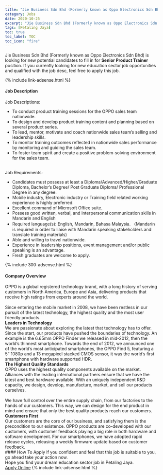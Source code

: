 ```yaml
---
title: "Jie Business Sdn Bhd (Formerly known as Oppo Electronics Sdn Bhd) Vacancies Senior Product Trainer" 
category: Jobs 
date: 2020-10-25 
excerpt: "Jie Business Sdn Bhd (Formerly known as Oppo Electronics Sdn Bhd) is currently looking for suitable person to fill in the Senior Product Trainer which positioned at Petaling Jaya" 
tags: [Petaling Jaya] 
toc: true 
toc_label: TOC 
toc_icon: "fire" 
--- 
```


<p>Jie Business Sdn Bhd (Formerly known as Oppo Electronics Sdn Bhd) is looking for new potential candidates to fill in for <b>Senior Product Trainer</b> position. If you currently looking for new education sector job opportunities and qualified with the job desc, feel free to apply this job.
</p>{% include link-adsense.html %} 
<div><div><h4>Job Description</h4></div><div><div><span><div><div>Job Descriptions:</div><ul><li>To conduct product training sessions for the OPPO sales team nationwide.</li><li>To design and develop product training content and planning based on several product series.</li><li>To lead, mentor, motivate and coach nationwide sales team&#8217;s selling and leadership skills.</li><li>To monitor training outcomes reflected in nationwide sales performance by monitoring and guiding the sales team.</li><li>To foster team spirit and create a positive problem-solving environment for the sales team.</li></ul><div><br>Job Requirements:</div><ul><li>Candidates must possess at least a Diploma/Advanced/Higher/Graduate Diploma, Bachelor&#8217;s Degree/ Post Graduate Diploma/ Professional Degree in any degree.</li><li>Mobile industry, Electronic industry or Training field related working experience is highly preferred.</li><li>Excellent command of Microsoft Office suite.</li><li>Possess good written, verbal, and interpersonal communication skills in Mandarin and English</li><li>Required language(s): English, Mandarin, Bahasa Malaysia. &#65288;Mandarin is required in order to liaise with Mandarin speaking stakeholders and translate training materials)</li><li>Able and willing to travel nationwide.</li><li>Experience in leadership positions, event management and/or public speaking is an advantage.</li><li>Fresh graduates are welcome to apply.</li></ul></div></span></div></div></div> 
{% include 300-adsense.html %} 
<div><div><h4>Company Overview</h4></div><div><div><span><div><div>
<div>OPPO is a global registered technology brand, with a long history of serving customers in North America, Europe and Asia, delivering products that receive high ratings from experts around the world.</div>
<div><br>
Since entering the mobile market in 2008, we have been restless in our pursuit of the latest technology, the highest quality and the most user friendly products.</div>
<div><strong>Leaders in Technology</strong><br>
We are passionate about exploring the latest that technology has to offer. Since the start, our products have pushed the boundaries of technology. An example is the 6.65mm OPPO Finder we released in mid-2012, then the world&#8217;s thinnest smartphone. Towards the end of 2012, we announced one of the world&#8217;s most anticipated smartphones, the OPPO Find 5, featuring a 5&#8221; 1080p and a 13 megapixel stacked CMOS sensor, it was the world&#8217;s first smartphone with hardware supported HDR.</div>
<div><strong>The Highest Quality Standards</strong><br>
OPPO uses the highest quality components available on the market. Alliances with the leading international partners ensure that we have the latest and best hardware available. With an uniquely independent R&amp;D capacity, we design, develop, manufacture, market, and sell our products ourselves.</div>
<div><br>
We have full control over the entire supply chain, from our factories to the hands of our customers. This way, we can design for the end product in mind and ensure that only the best quality products reach our customers.</div>
<div><strong>Customers First</strong><br>
Our customers are the core of our business, and satisfying them is the precondition to our existence. OPPO products are co-developed with our customers, with customer feedback playing a big role in both hardware and software development. For our smartphones, we have adopted rapid release cycles, releasing a weekly firmware update based on customer feedback.</div>
</div></div></span></div></div></div> 
#### How To Apply 
If you confident and feel that this job is suitable to you, go ahead take your action now. <br/> 
Hope you find your dream education sector job in Petaling Jaya. <br/> 
<a href="https://www.jobstreet.com.my/en/job/senior-product-trainer-4410095?jobId=jobstreet-my-job-4410095" class="btn btn--info" target="_blank" rel="nofollow noopenner">Apply Online</a> 
{% include link-adsense.html %} 
